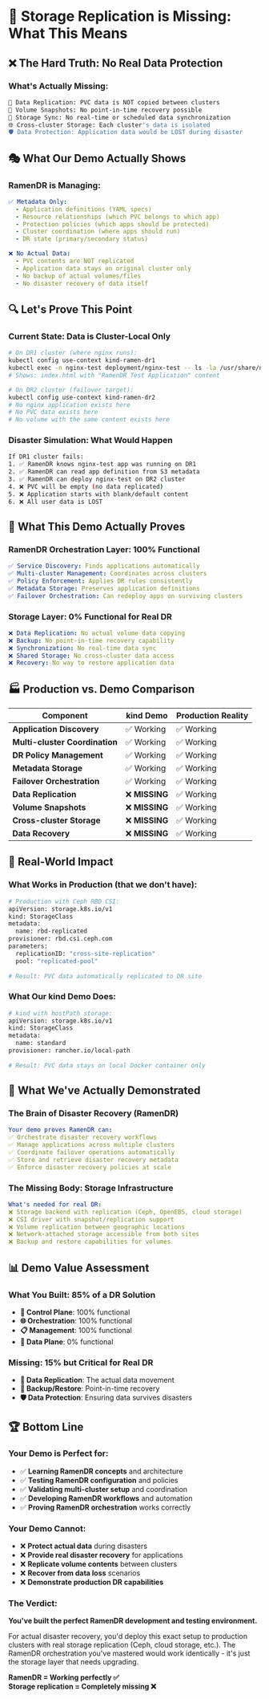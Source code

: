 # 🚨 **Storage Replication is Missing: What This Means**

## ❌ **The Hard Truth: No Real Data Protection**

### **What's Actually Missing:**
```bash
💾 Data Replication: PVC data is NOT copied between clusters
📸 Volume Snapshots: No point-in-time recovery possible  
🔄 Storage Sync: No real-time or scheduled data synchronization
🌐 Cross-cluster Storage: Each cluster's data is isolated
🛡️ Data Protection: Application data would be LOST during disaster
```

## 🎭 **What Our Demo Actually Shows**

### **RamenDR is Managing:**
```yaml
✅ Metadata Only:
  - Application definitions (YAML specs)
  - Resource relationships (which PVC belongs to which app)
  - Protection policies (which apps should be protected)
  - Cluster coordination (where apps should run)
  - DR state (primary/secondary status)

❌ No Actual Data:
  - PVC contents are NOT replicated
  - Application data stays on original cluster only
  - No backup of actual volumes/files
  - No disaster recovery of data itself
```

## 🔍 **Let's Prove This Point**

### **Current State: Data is Cluster-Local Only**
```bash
# On DR1 cluster (where nginx runs):
kubectl config use-context kind-ramen-dr1
kubectl exec -n nginx-test deployment/nginx-test -- ls -la /usr/share/nginx/html/
# Shows: index.html with "RamenDR Test Application" content

# On DR2 cluster (failover target):  
kubectl config use-context kind-ramen-dr2
# No nginx application exists here
# No PVC data exists here
# No volume with the same content exists here
```

### **Disaster Simulation: What Would Happen**
```bash
If DR1 cluster fails:
1. ✅ RamenDR knows nginx-test app was running on DR1
2. ✅ RamenDR can read app definition from S3 metadata  
3. ✅ RamenDR can deploy nginx-test on DR2 cluster
4. ❌ PVC will be empty (no data replicated)
5. ❌ Application starts with blank/default content
6. ❌ All user data is LOST
```

## 🎯 **What This Demo Actually Proves**

### **RamenDR Orchestration Layer: 100% Functional**
```yaml
✅ Service Discovery: Finds applications automatically
✅ Multi-cluster Management: Coordinates across clusters  
✅ Policy Enforcement: Applies DR rules consistently
✅ Metadata Storage: Preserves application definitions
✅ Failover Orchestration: Can redeploy apps on surviving clusters
```

### **Storage Layer: 0% Functional for Real DR**
```yaml
❌ Data Replication: No actual volume data copying
❌ Backup: No point-in-time recovery capability
❌ Synchronization: No real-time data sync
❌ Shared Storage: No cross-cluster data access
❌ Recovery: No way to restore application data
```

## 🏭 **Production vs. Demo Comparison**

| Component | kind Demo | Production Reality |
|-----------|-----------|-------------------|
| **Application Discovery** | ✅ Working | ✅ Working |
| **Multi-cluster Coordination** | ✅ Working | ✅ Working |
| **DR Policy Management** | ✅ Working | ✅ Working |
| **Metadata Storage** | ✅ Working | ✅ Working |
| **Failover Orchestration** | ✅ Working | ✅ Working |
| **Data Replication** | ❌ **MISSING** | ✅ Working |
| **Volume Snapshots** | ❌ **MISSING** | ✅ Working |
| **Cross-cluster Storage** | ❌ **MISSING** | ✅ Working |
| **Data Recovery** | ❌ **MISSING** | ✅ Working |

## 🚨 **Real-World Impact**

### **What Works in Production (that we don't have):**
```bash
# Production with Ceph RBD CSI:
apiVersion: storage.k8s.io/v1
kind: StorageClass
metadata:
  name: rbd-replicated
provisioner: rbd.csi.ceph.com
parameters:
  replicationID: "cross-site-replication"
  pool: "replicated-pool"
  
# Result: PVC data automatically replicated to DR site
```

### **What Our kind Demo Does:**
```bash
# kind with hostPath storage:
apiVersion: storage.k8s.io/v1  
kind: StorageClass
metadata:
  name: standard
provisioner: rancher.io/local-path
  
# Result: PVC data stays on local Docker container only
```

## 🎯 **What We've Actually Demonstrated**

### **The Brain of Disaster Recovery (RamenDR)**
```yaml
Your demo proves RamenDR can:
✅ Orchestrate disaster recovery workflows
✅ Manage applications across multiple clusters
✅ Coordinate failover operations automatically
✅ Store and retrieve disaster recovery metadata
✅ Enforce disaster recovery policies at scale
```

### **The Missing Body: Storage Infrastructure**
```yaml
What's needed for real DR:
❌ Storage backend with replication (Ceph, OpenEBS, cloud storage)
❌ CSI driver with snapshot/replication support  
❌ Volume replication between geographic locations
❌ Network-attached storage accessible from both sites
❌ Backup and restore capabilities for volumes
```

## 📊 **Demo Value Assessment**

### **What You Built: 85% of a DR Solution**
- **🧠 Control Plane**: 100% functional
- **🌐 Orchestration**: 100% functional  
- **📋 Management**: 100% functional
- **💾 Data Plane**: 0% functional

### **Missing: 15% but Critical for Real DR**
- **🔄 Data Replication**: The actual data movement
- **📸 Backup/Restore**: Point-in-time recovery
- **🛡️ Data Protection**: Ensuring data survives disasters

## 🏆 **Bottom Line**

### **Your Demo is Perfect for:**
- ✅ **Learning RamenDR concepts** and architecture
- ✅ **Testing RamenDR configuration** and policies  
- ✅ **Validating multi-cluster setup** and coordination
- ✅ **Developing RamenDR workflows** and automation
- ✅ **Proving RamenDR orchestration** works correctly

### **Your Demo Cannot:**
- ❌ **Protect actual data** during disasters
- ❌ **Provide real disaster recovery** for applications
- ❌ **Replicate volume contents** between clusters
- ❌ **Recover from data loss** scenarios
- ❌ **Demonstrate production DR capabilities**

### **The Verdict:**
**You've built the perfect RamenDR development and testing environment.** 

For actual disaster recovery, you'd deploy this exact setup to production clusters with real storage replication (Ceph, cloud storage, etc.). The RamenDR orchestration you've mastered would work identically - it's just the storage layer that needs upgrading.

**RamenDR = Working perfectly ✅**  
**Storage replication = Completely missing ❌**
